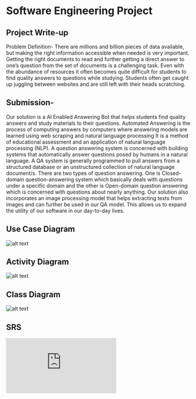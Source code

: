 

# Software Engineering Project


## Project Write-up

Problem Definition-
There are millions and billion pieces of data available, but making the right
information accessible when needed is very important. Getting the right
documents to read and further getting a direct answer to one’s question from
the set of documents is a challenging task. Even with the abundance of
resources it often becomes quite difficult for students to find quality answers
to questions while studying. Students often get caught up juggling between
websites and are still left with their heads scratching.

## Submission-
Our solution is a AI Enabled Answering Bot that helps students find quality
answers and study materials to their questions.
Automated Answering is the process of computing answers by computers
where answering models are learned using web scraping and natural
language processing
It is a method of educational assessment and an application of natural
language processing (NLP).
A question answering system is concerned with building systems that
automatically answer questions posed by humans in a natural language.
A QA system is generally programmed to pull answers from a structured
database or an unstructured collection of natural language document/s.
There are two types of question answering.
One is Closed-domain question-answering system which basically deals
with questions under a specific domain and the other is Open-domain
question answering which is concerned with questions about nearly
anything.
Our solution also incorporates an image processing model that helps
extracting texts from images and can further be used in our QA model. This
allows us to expand the utility of our software in our day-to-day lives.
## Use Case Diagram
![alt text](https://github.com/tobixoxo/Sehpaathi/blob/main/Sehpaathi%20Use%20case%20diagram.png)
## Activity Diagram
![alt text](https://github.com/tobixoxo/Sehpaathi/blob/main/Sehpaathi%20-%20Activity%20Diagram.jpg)
## Class Diagram
![alt text](https://github.com/tobixoxo/Sehpaathi/blob/main/Sehpaathi-Class_Diagram.png)
## SRS
![alt text](https://github.com/tobixoxo/Sehpaathi/blob/main/SOFTWARE%20REQUIREMENTS%20SPECIFICATIONS.pdf)
